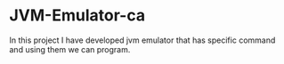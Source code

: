 # JVM-Emulator-ca
In this project I have developed jvm emulator that has specific command and using them we can program.